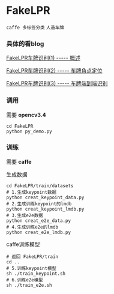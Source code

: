 # FakeLPR

`caffe 多标签分类`
`人造车牌`

### 具体的看blog

[FakeLPR车牌识别(1) ----- 概述](https://blog.csdn.net/luoyanjunhehehe/article/details/82256483)

[FakeLPR车牌识别(2) ----- 车牌角点定位](https://blog.csdn.net/luoyanjunhehehe/article/details/82347489)

[FakeLPR车牌识别(3) ----- 车牌端到端识别](https://blog.csdn.net/luoyanjunhehehe/article/details/82349990)

### 调用
需要 **opencv3.4**
```
cd FakeLPR
python py_demo.py
```

### 训练
需要 **caffe**

生成数据
```
cd FakeLPR/train/datasets
# 1.生成keypoint数据
python creat_keypoint_data.py
# 2.生成训练keypoint的lmdb
python creat_keypoint_lmdb.py
# 3.生成e2e数据
python creat_e2e_data.py
# 4.生成训练e2e的lmdb
python creat_e2e_lmdb.py
```
caffe训练模型
```
# 返回 FakeLPR/train
cd ..
# 5.训练keypoint模型
sh ./train_keypoint.sh
# 6.训练e2e模型
sh ./train_e2e.sh
```

